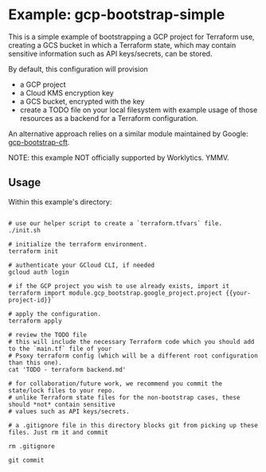 # Example: gcp-bootstrap-simple

This is a simple example of bootstrapping a GCP project for Terraform use, creating a GCS bucket
in which a Terraform state, which may contain sensitive information such as API keys/secrets, can
be stored.

By default, this configuration will provision
  - a GCP project
  - a Cloud KMS encryption key
  - a GCS bucket, encrypted with the key
  - create a TODO file on your local filesystem with example usage of those resources as a backend
    for a Terraform configuration.

An alternative approach relies on a similar module maintained by Google: [gcp-bootstrap-cft](../gcp-bootstrap-cft).

NOTE: this example NOT officially supported by Worklytics. YMMV.

## Usage

Within this example's directory:

```shell

# use our helper script to create a `terraform.tfvars` file.
./init.sh

# initialize the terraform environment.
terraform init

# authenticate your GCloud CLI, if needed
gcloud auth login

# if the GCP project you wish to use already exists, import it
terraform import module.gcp_bootstrap.google_project.project {{your-project-id}}`

# apply the configuration.
terraform apply

# review the TODO file
# this will include the necessary Terraform code which you should add to the `main.tf` file of your
# Psoxy terraform config (which will be a different root configuration than this one).
cat 'TODO - terraform backend.md'

# for collaboration/future work, we recommend you commit the state/lock files to your repo.
# unlike Terraform state files for the non-bootstrap cases, these should *not* contain sensitive
# values such as API keys/secrets.

# a .gitignore file in this directory blocks git from picking up these files. Just rm it and commit

rm .gitignore

git commit
```




